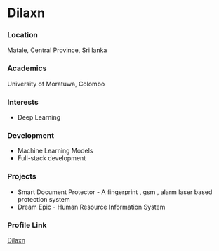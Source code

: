 # Dilaxn

### Location

Matale, Central Province, Sri lanka

### Academics

University of Moratuwa, Colombo

### Interests

- Deep Learning

### Development

- Machine Learning Models
- Full-stack development

### Projects

- Smart Document Protector - A fingerprint , gsm , alarm laser based protection system
- Dream Epic - Human Resource Information System

### Profile Link

[Dilaxn](https://github.com/Dilaxn)
